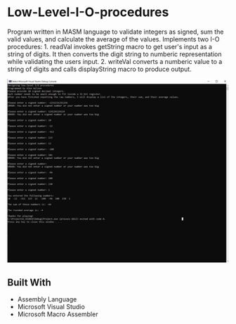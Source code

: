 # Low-Level-I-O-procedures

Program written in MASM language to validate integers as signed, sum the valid values, and calculate the average of the values. Implements two I-O procedures:
      1. readVal invokes getString macro to get user's input as a string of digits. It then converts the digit 
      string to numberic representation while validating the users input.
      2. writeVal converts a numberic value to a string of digits and calls displayString macro to produce output.
      
![](Images/IO_Example.png)

## Built With
- Assembly Language
- Microsoft Visual Studio
- Microsoft Macro Assembler
